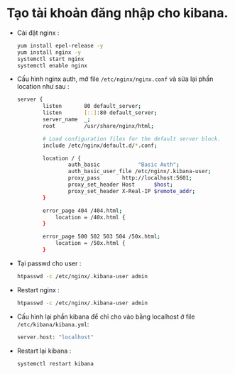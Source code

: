 # Tạo tài khoản đăng nhập cho kibana.

- Cài đặt nginx :

    ```sh
    yum install epel-release -y
    yum install nginx -y
    systemctl start nginx
    systemctl enable nginx
    ```

- Cấu hình nginx auth, mở file `/etc/nginx/nginx.conf` và sửa lại phần location như sau :

    ```sh
    server {
            listen       80 default_server;
            listen       [::]:80 default_server;
            server_name  _;
            root         /usr/share/nginx/html;

            # Load configuration files for the default server block.
            include /etc/nginx/default.d/*.conf;

            location / {
                    auth_basic            "Basic Auth";
                    auth_basic_user_file /etc/nginx/.kibana-user;
                    proxy_pass       http://localhost:5601;
                    proxy_set_header Host      $host;
                    proxy_set_header X-Real-IP $remote_addr;
            }

            error_page 404 /404.html;
                location = /40x.html {
            }

            error_page 500 502 503 504 /50x.html;
                location = /50x.html {
            }
    ```

- Tại passwd cho user :

    ```sh
    htpasswd -c /etc/nginx/.kibana-user admin
    ```

- Restart nginx :

    ```sh
    htpasswd -c /etc/nginx/.kibana-user admin
    ```

- Cấu hình lại phần kibana để chỉ cho vào bằng localhost ở file `/etc/kibana/kibana.yml`:

    ```sh
    server.host: "localhost"
    ```

- Restart lại kibana :

    ```sh
    systemctl restart kibana
    ```
